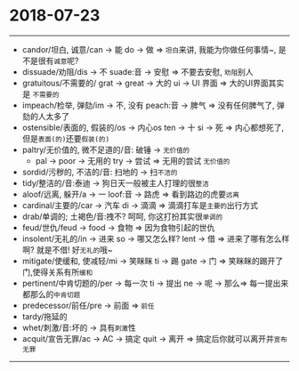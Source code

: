 # 2018-07-23

---

- candor/坦白, 诚意/can -> 能 do -> 做 => `坦白`来讲, 我能为你做任何事情~, 是不是很有`诚意`呢?
- dissuade/劝阻/dis -> 不 suade:音 -> 安慰 => 不要去安慰, `劝阻`别人
- gratuitous/不需要的/ grat -> great -> 大的 ui -> UI 界面 => 大的UI界面其实是 `不需要的`
- impeach/检举, 弹劾/im -> 不, 没有 peach:音 -> 脾气 => 没有任何脾气了, 弹劾的人太多了
- ostensible/表面的, 假装的/os -> 内心os ten -> 十 si -> 死 => 内心都想死了,但是`表面(的)`还要`假装(的)`
- paltry/无价值的, 微不足道的/音: 破锤 -> `无价值的`
    - pal -> poor -> 无用的 try -> 尝试 => 无用的尝试 `无价值的`
- sordid/污秽的, 不洁的/音: 扫地的 -> 扫`不洁的`
- tidy/整洁的/音:泰迪 -> 狗日天一般被主人打理的很`整洁`
- aloof/远离, 躲开/a -> 一 loof:音 -> 路虎 => 看到路边的虎要`远离`
- cardinal/主要的/car -> 汽车 di -> 滴滴 => 滴滴打车是`主要的`出行方式
- drab/单调的; 土褐色/音:拽不? 呵呵, 你这打扮其实很`单调的`
- feud/世仇/feud -> food -> 食物 => 因为食物引起的世仇
- insolent/无礼的/in -> 进来 so -> 哪又怎么样? lent -> 借 => 进来了哪有怎么样啊? 就是不借! 好`无礼的`哦~
- mitigate/使缓和, 使减轻/mi -> 笑眯眯 ti -> 踢 gate -> 门 => 笑眯眯的踢开了门,使得关系有所`缓和`
- pertinent/中肯切题的/per -> 每一次 ti -> 提出 ne -> 呢 -> 那么=> 每一提出来都那么的`中肯切题`
- predecessor/前任/pre -> 前面 => `前任`
- tardy/拖延的
- whet/刺激/音:坏的 -> 具有`刺激`性
- acquit/宣告无罪/ac -> AC -> 搞定 quit -> 离开 => 搞定后你就可以离开并`宣布无罪`

---
